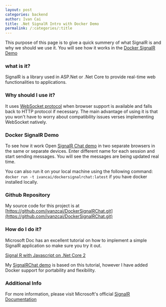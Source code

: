 ```yaml
---
layout: post
categories: backend
author: Ivan Cai
title: .Net SignalR Intro with Docker Demo 
permalink: /:categories/:title
---
```


This purpose of this page is to give a quick summery of what SignalR is and why we should we use it.
You will see how it works in the [Docker SignalR Demo](#demo)

### what is it?

SignalR is a library used in ASP.Net or .Net Core to provide real-time web functionalities to applications. 

### Why should I use it?
It uses [WebSocket protocol](https://developer.mozilla.org/en-US/docs/Web/API/WebSockets_API) when browser support is available and falls back to HTTP protocol if necessary. 
The main advantage of using it is that you won't have to worry about compatibility issues verses implementing WebSocket natively. 

### <a id="demo"></a>Docker SignalR Demo 

To see how it work Open [SignalR Chat demo](http://dockersignalrchat.australiaeast.azurecontainer.io/) in two separate browsers in the same or separate devices. Enter different name for each session and start sending messages. You will see the messages are being updated real time.  

You can also run it on your local machine using the following command: ```docker run -t ivancai/dockersignalrchat:latest``` if you have docker installed locally.  


### Github Repository 
My source code for this project is at [https://github.com/ivanzcai/DockerSignalRChat.git](https://github.com/ivanzcai/DockerSignalRChat.git)


### How do I do it?
 Microsoft Doc has an excellent tutorial on how to implement a simple SignalR application so make sure you try it out. 

[Signal R with Javascript on .Net Core 2](https://docs.microsoft.com/en-us/aspnet/core/tutorials/signalr?view=aspnetcore-2.2&tabs=visual-studio)

My [SignalRChat demo](http://TobeAdded.com/au) is based on this tutorial, however I have added Docker support for portability and flexibility. 

### Additional Info
For more information, please visit Microsoft's official [SignalR Documentation](https://docs.microsoft.com/en-us/aspnet/signalr/overview/getting-started/introduction-to-signalr)


